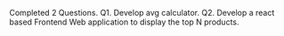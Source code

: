 Completed 2 Questions.
Q1. Develop avg calculator.
Q2. Develop a react based Frontend Web application to display the top N products.
